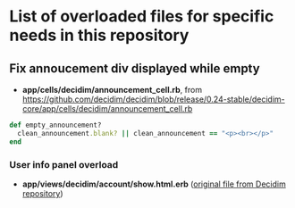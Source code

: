 # List of overloaded files for specific needs in this repository

## Fix annoucement div displayed while empty

- **app/cells/decidim/announcement_cell.rb**, from https://github.com/decidim/decidim/blob/release/0.24-stable/decidim-core/app/cells/decidim/announcement_cell.rb
```ruby
def empty_announcement?
  clean_announcement.blank? || clean_announcement == "<p><br></p>"
end
``` 
### User info panel overload

- **app/views/decidim/account/show.html.erb** ([original file from Decidim repository](https://github.com/decidim/decidim/blob/release/0.23-stable/decidim-core/app/views/decidim/account/show.html.erb))

